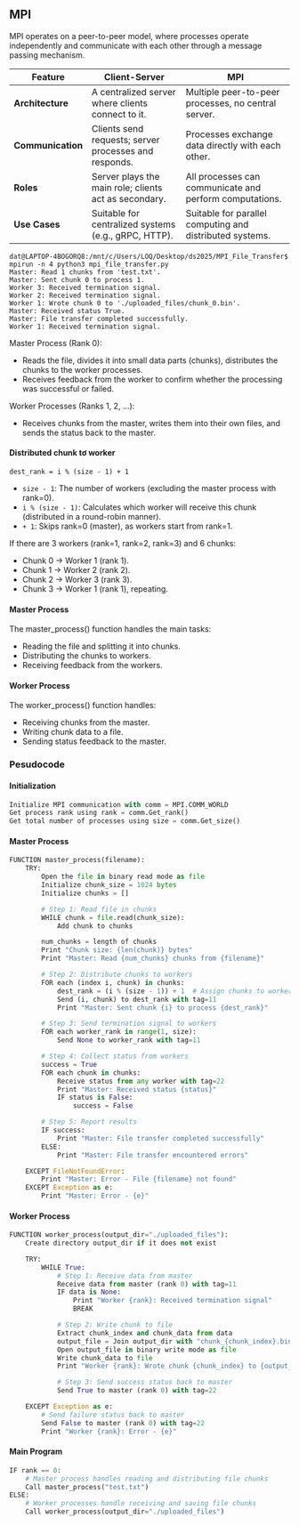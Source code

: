 ## MPI
MPI operates on a peer-to-peer model, where processes operate independently and communicate with each other through a message passing mechanism.

| **Feature**          | **Client-Server**                                    | **MPI**                                                |
|-----------------------|-----------------------------------------------------|-------------------------------------------------------|
| **Architecture**      | A centralized server where clients connect to it.  | Multiple peer-to-peer processes, no central server.   |
| **Communication**     | Clients send requests; server processes and responds. | Processes exchange data directly with each other.     |
| **Roles**             | Server plays the main role; clients act as secondary. | All processes can communicate and perform computations. |
| **Use Cases**         | Suitable for centralized systems (e.g., gRPC, HTTP). | Suitable for parallel computing and distributed systems. |


```
dat@LAPTOP-4BOGORQ8:/mnt/c/Users/LOQ/Desktop/ds2025/MPI_File_Transfer$ mpirun -n 4 python3 mpi_file_transfer.py
Master: Read 1 chunks from 'test.txt'.
Master: Sent chunk 0 to process 1.
Worker 3: Received termination signal.
Worker 2: Received termination signal.
Worker 1: Wrote chunk 0 to './uploaded_files/chunk_0.bin'.
Master: Received status True.
Master: File transfer completed successfully.
Worker 1: Received termination signal.
```

Master Process (Rank 0):  
- Reads the file, divides it into small data parts (chunks), distributes the chunks to the worker processes. 
- Receives feedback from the worker to confirm whether the processing was successful or failed.

Worker Processes (Ranks 1, 2, ...): 
- Receives chunks from the master, writes them into their own files, and sends the status back to the master.

#### Distributed chunk tơ worker
```
dest_rank = i % (size - 1) + 1
```
- `size - 1`: The number of workers (excluding the master process with rank=0). 
- `i % (size - 1)`: Calculates which worker will receive this chunk (distributed in a round-robin manner). 
- `+ 1`: Skips rank=0 (master), as workers start from rank=1.

If there are 3 workers (rank=1, rank=2, rank=3) and 6 chunks: 
- Chunk 0 → Worker 1 (rank 1). 
- Chunk 1 → Worker 2 (rank 2). 
- Chunk 2 → Worker 3 (rank 3). 
- Chunk 3 → Worker 1 (rank 1), repeating.

#### Master Process
The master_process() function handles the main tasks: 
- Reading the file and splitting it into chunks. 
- Distributing the chunks to workers. 
- Receiving feedback from the workers.

#### Worker Process
The worker_process() function handles: 
- Receiving chunks from the master. 
- Writing chunk data to a file. 
- Sending status feedback to the master.


### Pesudocode

#### Initialization
```py
Initialize MPI communication with comm = MPI.COMM_WORLD
Get process rank using rank = comm.Get_rank()
Get total number of processes using size = comm.Get_size()
```

#### Master Process

```py
FUNCTION master_process(filename):
    TRY:
        Open the file in binary read mode as file
        Initialize chunk_size = 1024 bytes
        Initialize chunks = []

        # Step 1: Read file in chunks
        WHILE chunk = file.read(chunk_size):
            Add chunk to chunks

        num_chunks = length of chunks
        Print "Chunk size: {len(chunk)} bytes"
        Print "Master: Read {num_chunks} chunks from {filename}"

        # Step 2: Distribute chunks to workers
        FOR each (index i, chunk) in chunks:
            dest_rank = (i % (size - 1)) + 1  # Assign chunks to workers in a round-robin manner
            Send (i, chunk) to dest_rank with tag=11
            Print "Master: Sent chunk {i} to process {dest_rank}"

        # Step 3: Send termination signal to workers
        FOR each worker_rank in range(1, size):
            Send None to worker_rank with tag=11

        # Step 4: Collect status from workers
        success = True
        FOR each chunk in chunks:
            Receive status from any worker with tag=22
            Print "Master: Received status {status}"
            IF status is False:
                success = False

        # Step 5: Report results
        IF success:
            Print "Master: File transfer completed successfully"
        ELSE:
            Print "Master: File transfer encountered errors"

    EXCEPT FileNotFoundError:
        Print "Master: Error - File {filename} not found"
    EXCEPT Exception as e:
        Print "Master: Error - {e}"
```

#### Worker Process

```py
FUNCTION worker_process(output_dir="./uploaded_files"):
    Create directory output_dir if it does not exist

    TRY:
        WHILE True:
            # Step 1: Receive data from master
            Receive data from master (rank 0) with tag=11
            IF data is None:
                Print "Worker {rank}: Received termination signal"
                BREAK

            # Step 2: Write chunk to file
            Extract chunk_index and chunk_data from data
            output_file = Join output_dir with "chunk_{chunk_index}.bin"
            Open output_file in binary write mode as file
            Write chunk_data to file
            Print "Worker {rank}: Wrote chunk {chunk_index} to {output_file}"

            # Step 3: Send success status back to master
            Send True to master (rank 0) with tag=22

    EXCEPT Exception as e:
        # Send failure status back to master
        Send False to master (rank 0) with tag=22
        Print "Worker {rank}: Error - {e}"
```

#### Main Program 

```py
IF rank == 0:
    # Master process handles reading and distributing file chunks
    Call master_process("test.txt")
ELSE:
    # Worker processes handle receiving and saving file chunks
    Call worker_process(output_dir="./uploaded_files")
```
